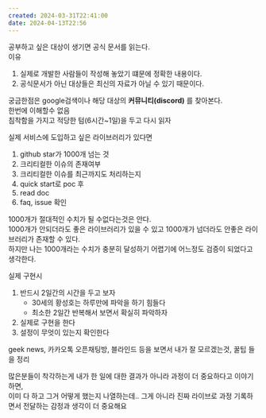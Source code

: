 ```yaml
---
created: 2024-03-31T22:41:00
date: 2024-04-13T22:56
---
```

공부하고 싶은 대상이 생기면 공식 문서를 읽는다.  
이유

1. 실제로 개발한 사람들이 작성해 놓았기 떄문에 정확한 내용이다.
2. 공식문서가 아닌 대상들은 최신의 자료가 아닐 수 있기 때문이다.

궁금한점은 google검색이나 해당 대상의 **커뮤니티(discord)** 를 찾아본다.  
한번에 이해할수 없음  
침착함을 가지고 적당한 텀(6시간~1일)을 두고 다시 읽자

실제 서비스에 도입하고 싶은 라이브러리가 있다면

1. github star가 1000개 넘는 것
2. 크리티컬한 이슈의 존재여부
3. 크리티컬한 이슈를 최근까지도 처리하는지
4. quick start로 poc 후
5. read doc
6. faq, issue 확인

1000개가 절대적인 수치가 될 수없다는것은 안다.  
1000개가 안되더라도 좋은 라이브러리가 있을 수 있고 1000개가 넘더라도 안좋은 라이브러리가 존재할 수 있다.  
하지만 나는 1000개라는 수치가 충분히 달성하기 어렵기에 어느정도 검증이 되었다고 생각한다.

실제 구현시
1.  반드시 2일간의 시간을 두고 보자
	- 30세의 황성호는 하루만에 파악을 하기 힘들다
	- 최소한 2일간 반복해서 보면서 확실히 파악하자
1. 실제로 구현을 한다
2. 설정이 무엇이 있는지 확인한다

geek news, 카카오톡 오픈채팅방, 블라인드 등을 보면서 내가 잘 모르겠는것, 꿀팁 들을 정리

많은분들이 착각하는게 내가 한 일에 대한 결과가 아니라 과정이 더 중요하다고 이야기하면,  
이미 다 하고 그거 어떻게 했는지 나열하는데.. 그게 아니라 진짜 라이브로 과정 기록하면서 전달하는 감정과 생각이 더 중요해요